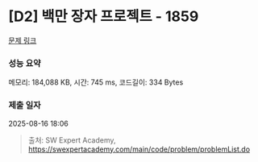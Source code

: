 # [D2] 백만 장자 프로젝트 - 1859 

[문제 링크](https://swexpertacademy.com/main/code/problem/problemDetail.do?contestProbId=AV5LrsUaDxcDFAXc) 

### 성능 요약

메모리: 184,088 KB, 시간: 745 ms, 코드길이: 334 Bytes

### 제출 일자

2025-08-16 18:06



> 출처: SW Expert Academy, https://swexpertacademy.com/main/code/problem/problemList.do